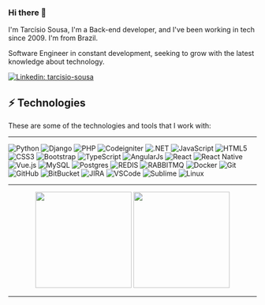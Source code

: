 ### Hi there 👋
I'm Tarcísio Sousa, I'm a Back-end developer, and I've been working in tech since 2009. I'm from Brazil.

Software Engineer in constant development, seeking to grow with the latest knowledge about technology.

[![Linkedin: tarcisio-sousa](https://img.shields.io/badge/-Linkedin-blue?style=flat-square&logo=Linkedin&logoColor=white&link=https://www.linkedin.com/in/tarcisio-sousa-58627a95/)](https://www.linkedin.com/in/tarcisio-sousa-58627a95/)

## ⚡ Technologies
These are some of the technologies and tools that I work with:

---

![Python](https://img.shields.io/badge/Python-FFD43B?style=flat-square&logo=python&logoColor=blue)
![Django](https://img.shields.io/badge/Django-092E20?style=flat-square&logo=django&logoColor=green)
![PHP](https://img.shields.io/badge/PHP-777BB4?style=flat-square&logo=php&logoColor=white)
![Codeigniter](https://img.shields.io/badge/Codeigniter-EF4223?style=flat-square&logo=codeigniter&logoColor=white)
![.NET](https://img.shields.io/badge/.NET-5C2D91?style=flat-square&logo=.net&logoColor=white)
![JavaScript](https://img.shields.io/badge/-JavaScript-black?style=flat-square&logo=javascript)
![HTML5](https://img.shields.io/badge/-HTML5-E34F26?style=flat-square&logo=html5&logoColor=white)
![CSS3](https://img.shields.io/badge/-CSS3-1572B6?style=flat-square&logo=css3)
![Bootstrap](https://img.shields.io/badge/-Bootstrap-563D7C?style=flat-square&logo=bootstrap)
![TypeScript](https://img.shields.io/badge/TypeScript-007ACC?style=flat-square&logo=typescript&logoColor=white)
![AngularJs](https://img.shields.io/badge/AngularJS-E23237?style=flat-square&logo=angularjs&logoColor=white)
![React](https://img.shields.io/badge/React-20232A?style=flat-square&logo=react&logoColor=61DAFB)
![React Native](https://img.shields.io/badge/React_Native-20232A?style=flat-square&logo=react&logoColor=61DAFB)
![Vue.js](https://img.shields.io/badge/Vue.js-35495E?style=flat-square&logo=vue.js&logoColor=4FC08D)
![MySQL](https://img.shields.io/badge/-MySQL-4479A1?style=flat-square&logo=mysql&logoColor=white)
![Postgres](https://img.shields.io/badge/PostgreSQL-316192?style=flat-square&logo=postgresql&logoColor=white)
![REDIS](https://img.shields.io/badge/redis-%23DD0031.svg?&style=flat-square&logo=redis&logoColor=white)
![RABBITMQ](https://img.shields.io/badge/rabbitmq-%23FF6600.svg?&style=flat-square&logo=rabbitmq&logoColor=white)
![Docker](https://img.shields.io/badge/-Docker-2496ED?style=flat-square&logo=docker&logoColor=white)
![Git](https://img.shields.io/badge/-Git-black?style=flat-square&logo=git)
![GitHub](https://img.shields.io/badge/-GitHub-181717?style=flat-square&logo=github)
![BitBucket](https://img.shields.io/badge/-BitBucket-darkblue?style=flat-square&logo=bitbucket)
![JIRA](https://img.shields.io/badge/-JIRA-0052CC?style=flat-square&logo=jira)
![VSCode](https://img.shields.io/badge/-VSCode-007ACC?style=flat-square&logo=visual-studio-code&logoColor=white)
![Sublime](https://img.shields.io/badge/sublime_text-%23575757.svg?&style=flat-square&logo=sublime-text&logoColor=important)
![Linux](https://img.shields.io/badge/Linux-FCC624?style=flat-square&logo=linux&logoColor=black)

---

<div align="center">
    <img height="195em" src="https://github-readme-stats.vercel.app/api?username=tarcisio-sousa&show_icons=true&theme=transparent" />
    <img height="195em" src="https://github-readme-stats.vercel.app/api/top-langs/?username=tarcisio-sousa&layout=compact" />
</div>

---

<!--
**tarcisio-sousa/tarcisio-sousa** is a ✨ _special_ ✨ repository because its `README.md` (this file) appears on your GitHub profile.

Here are some ideas to get you started:

- 🔭 I’m currently working on ...
- 🌱 I’m currently learning ...
- 👯 I’m looking to collaborate on ...
- 🤔 I’m looking for help with ...
- 💬 Ask me about ...
- 📫 How to reach me: ...
- 😄 Pronouns: ...
- ⚡ Fun fact: ...
-->
